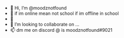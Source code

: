 - 👋 Hi, I’m @moodznotfound
- 👀 if im online mean not school if im offline in school
- 🌱 
- 💞️ I’m looking to collaborate on ...
- 📫 dm me on discord @ is moodznotfound#9021 
